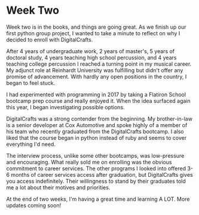 # Week Two

Week two is in the books, and things are going great. As we finish up our first python group project, I wanted to take a minute to reflect on why I decided to enroll with DigitalCrafts. 

After 4 years of undergraduate work, 2 years of master's, 5 years of doctoral study, 4 years teaching high school percussion, and 4 years teaching college percussion I reached a turning point in my musical career. My adjunct role at Reinhardt University was fulfilling but didn't offer any promise of advancement. With hardly any open positions in the country, I began to feel stuck.

I had experimented with programming in 2017 by taking a Flatiron School bootcamp prep course and really enjoyed it. When the idea surfaced again this year, I began investigating possible options.

DigitalCrafts was a strong contender from the beginning. My brother-in-law is a senior developer at Cox Automotive and spoke highly of a member of his team who recently graduated from the DigitalCrafts bootcamp. I also liked that the course began in python instead of ruby and seems to cover everything I'd need. 

The interview process, unlike some other bootcamps, was low-pressure and encouraging. What really sold me on enrolling was the obvious commitment to career services. The other programs I looked into offered 3-6 months of career services access after graduation, but DigitalCrafts gives you access indefinitely. Their willingness to stand by their graduates told me a lot about their motives and priorities. 

At the end of two weeks, I'm having a great time and learning A LOT. More updates coming soon!

